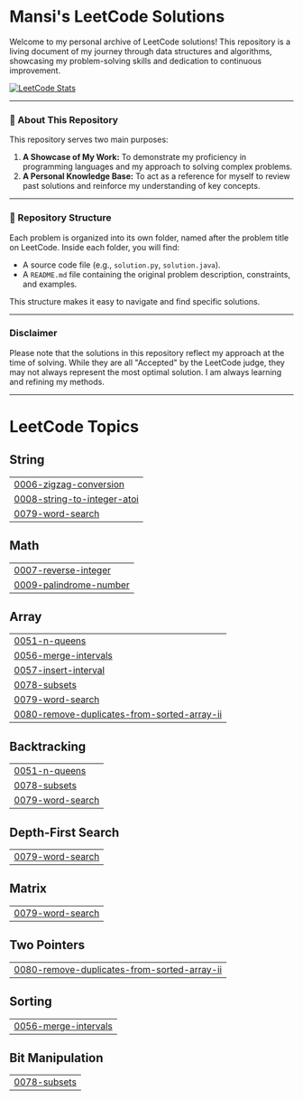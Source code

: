 
# Mansi's LeetCode Solutions



Welcome to my personal archive of LeetCode solutions! This repository is a living document of my journey through data structures and algorithms, showcasing my problem-solving skills and dedication to continuous improvement.

[![LeetCode Stats](https://leetcard.jacoblin.cool/singh_m30)](https://leetcode.com/singh_m30/)

---

### 🤖 About This Repository

This repository serves two main purposes:
1.  **A Showcase of My Work:** To demonstrate my proficiency in programming languages and my approach to solving complex problems.
2.  **A Personal Knowledge Base:** To act as a reference for myself to review past solutions and reinforce my understanding of key concepts.


---

### 📂 Repository Structure

Each problem is organized into its own folder, named after the problem title on LeetCode. Inside each folder, you will find:

* A source code file (e.g., `solution.py`, `solution.java`).
* A `README.md` file containing the original problem description, constraints, and examples.

This structure makes it easy to navigate and find specific solutions.

---

###  Disclaimer

Please note that the solutions in this repository reflect my approach at the time of solving. While they are all "Accepted" by the LeetCode judge, they may not always represent the most optimal solution. I am always learning and refining my methods.

---


<!---LeetCode Topics Start-->
# LeetCode Topics
## String
|  |
| ------- |
| [0006-zigzag-conversion](https://github.com/mansis30/Leetcode/tree/master/0006-zigzag-conversion) |
| [0008-string-to-integer-atoi](https://github.com/mansis30/Leetcode/tree/master/0008-string-to-integer-atoi) |
| [0079-word-search](https://github.com/mansis30/Leetcode/tree/master/0079-word-search) |
## Math
|  |
| ------- |
| [0007-reverse-integer](https://github.com/mansis30/Leetcode/tree/master/0007-reverse-integer) |
| [0009-palindrome-number](https://github.com/mansis30/Leetcode/tree/master/0009-palindrome-number) |
## Array
|  |
| ------- |
| [0051-n-queens](https://github.com/mansis30/Leetcode/tree/master/0051-n-queens) |
| [0056-merge-intervals](https://github.com/mansis30/Leetcode/tree/master/0056-merge-intervals) |
| [0057-insert-interval](https://github.com/mansis30/Leetcode/tree/master/0057-insert-interval) |
| [0078-subsets](https://github.com/mansis30/Leetcode/tree/master/0078-subsets) |
| [0079-word-search](https://github.com/mansis30/Leetcode/tree/master/0079-word-search) |
| [0080-remove-duplicates-from-sorted-array-ii](https://github.com/mansis30/Leetcode/tree/master/0080-remove-duplicates-from-sorted-array-ii) |
## Backtracking
|  |
| ------- |
| [0051-n-queens](https://github.com/mansis30/Leetcode/tree/master/0051-n-queens) |
| [0078-subsets](https://github.com/mansis30/Leetcode/tree/master/0078-subsets) |
| [0079-word-search](https://github.com/mansis30/Leetcode/tree/master/0079-word-search) |
## Depth-First Search
|  |
| ------- |
| [0079-word-search](https://github.com/mansis30/Leetcode/tree/master/0079-word-search) |
## Matrix
|  |
| ------- |
| [0079-word-search](https://github.com/mansis30/Leetcode/tree/master/0079-word-search) |
## Two Pointers
|  |
| ------- |
| [0080-remove-duplicates-from-sorted-array-ii](https://github.com/mansis30/Leetcode/tree/master/0080-remove-duplicates-from-sorted-array-ii) |
## Sorting
|  |
| ------- |
| [0056-merge-intervals](https://github.com/mansis30/Leetcode/tree/master/0056-merge-intervals) |
## Bit Manipulation
|  |
| ------- |
| [0078-subsets](https://github.com/mansis30/Leetcode/tree/master/0078-subsets) |
<!---LeetCode Topics End-->